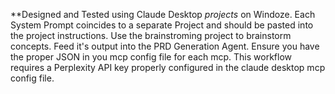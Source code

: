 **Designed and Tested using Claude Desktop *projects* on Windoze.
Each System Prompt coincides to a separate Project and should be pasted into the project instructions.
Use the brainstroming project to brainstorm concepts.
Feed it's output into the PRD Generation Agent.
Ensure you have the proper JSON in you mcp config file for each mcp.
This workflow requires a Perplexity API key properly configured in the claude desktop mcp config file.
